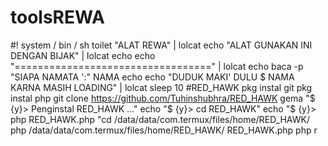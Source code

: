 # toolsREWA
#! system / bin / sh toilet "ALAT REWA" | lolcat echo "ALAT GUNAKAN INI DENGAN BIJAK" | lolcat echo echo "==================================" | lolcat echo baca -p "SIAPA NAMATA ':" NAMA echo echo "DUDUK MAKI' DULU $ NAMA KARNA MASIH LOADING" | lolcat sleep 10 #RED_HAWK pkg instal git pkg instal php git clone https://github.com/Tuhinshubhra/RED_HAWK gema "$ {y}> Penginstal RED_HAWK ..." echo "$ {y}> cd RED_HAWK" echo "$ {y}> php RED_HAWK.php "cd /data/data/com.termux/files/home/RED_HAWK/ php /data/data/com.termux/files/home/RED_HAWK/ RED_HAWK.php php r
